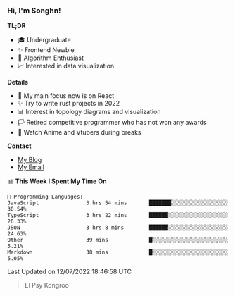 ### Hi, I'm Songhn!

**TL;DR**

- 🎓 Undergraduate
- ✨ Frontend Newbie
- 🎈 Algorithm Enthusiast
- 📈 Interested in data visualization

**Details**

- 🎯 My main focus now is on React
- ✨ Try to write rust projects in 2022
- 📊 Interest in topology diagrams and visualization
- 🏳️ Retired competitive programmer who has not won any awards
- 🍵 Watch Anime and Vtubers during breaks

**Contact**
- [My Blog](https://blog.songhn.com)
- [My Email](mailto:songhn233@gmail.com)

<!--START_SECTION:waka-->
📊 **This Week I Spent My Time On** 

```text
💬 Programming Languages: 
JavaScript               3 hrs 54 mins       ███████░░░░░░░░░░░░░░░░░░   30.54% 
TypeScript               3 hrs 22 mins       ██████░░░░░░░░░░░░░░░░░░░   26.33% 
JSON                     3 hrs 8 mins        ██████░░░░░░░░░░░░░░░░░░░   24.63% 
Other                    39 mins             █░░░░░░░░░░░░░░░░░░░░░░░░   5.21% 
Markdown                 38 mins             █░░░░░░░░░░░░░░░░░░░░░░░░   5.05%

```


 Last Updated on 12/07/2022 18:46:58 UTC
<!--END_SECTION:waka-->

> El Psy Kongroo
